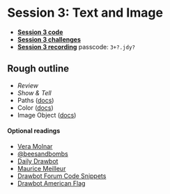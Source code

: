 # Session 3: Text and Image

* [**Session 3 code**](/session-3/code)
* [**Session 3 challenges**](/session-3/challenges)
* [**Session 3 recording**](https://cooper.zoom.us/rec/share/l3bTyPgWuRZr9Vyctuax_BJrbWCh9GeIF9pk4jkHdu4_bibZZgEiSMNL1HF8CekF.qrB2pxz0BXUdmuV) passcode: `3+?.jdy?`


## Rough outline


* _Review_
* _Show & Tell_
* Paths ([docs](https://www.drawbot.com/content/shapes/bezierPath.html))
* Color ([docs](https://www.drawbot.com/content/color.html))
* Image Object ([docs](https://www.drawbot.com/content/image/imageObject.html))


#### Optional readings
* [Vera Molnar](http://www.veramolnar.com)
* [@beesandbombs](https://twitter.com/beesandbombs)
* [Daily Drawbot](https://dailydrawbot.tumblr.com)
* [Maurice Meilleur](https://mauricemeilleur.net/munari_peano)
* [Drawbot Forum Code Snippets](https://forum.drawbot.com/category/8/code-snippets)
* [Drawbot American Flag](https://github.com/djrrb/OldGlory/blob/master/oldGlory.py)
